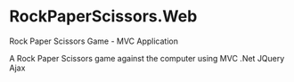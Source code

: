 # RockPaperScissors.Web
Rock Paper Scissors Game - MVC Application

A Rock Paper Scissors game against the computer using MVC .Net JQuery Ajax 

